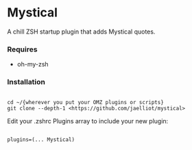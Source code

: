 # Mystical

A chill ZSH startup plugin that adds Mystical quotes.

### Requires

- oh-my-zsh

### Installation

```

cd ~/{wherever you put your OMZ plugins or scripts}
git clone --depth-1 <https://github.com/jaelliot/mystical>

```

Edit your .zshrc Plugins array to include your new plugin:

```

plugins=(... Mystical)

```

```

```
